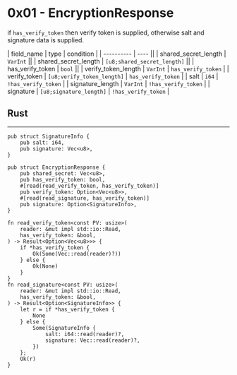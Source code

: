 # 0x01 - EncryptionResponse

if `has_verify_token` then verify token is supplied, otherwise salt and signature data is supplied.

| field_name | type | condition |
| ---------- | ---- ||
| shared_secret_length | `VarInt`                    ||
| shared_secret_length | `[u8;shared_secret_length]` ||
| has_verify_token     | `bool`                      ||
| verify_token_length  | `VarInt`                    | `has_verify_token`  |
| verify_token         | `[u8;verify_token_length]`  | `has_verify_token`  |
| salt                 | `i64`                       | `!has_verify_token` |
| signature_length     | `VarInt`                    | `!has_verify_token` |
| signature            | `[u8;signature_length]`     | `!has_verify_token` |



## Rust 
---------

```rust,noplayground
pub struct SignatureInfo {
    pub salt: i64,
    pub signature: Vec<u8>,
}

pub struct EncryptionResponse {
    pub shared_secret: Vec<u8>,
    pub has_verify_token: bool,
    #[read(read_verify_token, has_verify_token)]
    pub verify_token: Option<Vec<u8>>,
    #[read(read_signature, has_verify_token)]
    pub signature: Option<SignatureInfo>,
}

fn read_verify_token<const PV: usize>(
    reader: &mut impl std::io::Read,
    has_verify_token: &bool,
) -> Result<Option<Vec<u8>>> {
    if *has_verify_token {
        Ok(Some(Vec::read(reader)?))
    } else {
        Ok(None)
    }
}
fn read_signature<const PV: usize>(
    reader: &mut impl std::io::Read,
    has_verify_token: &bool,
) -> Result<Option<SignatureInfo>> {
    let r = if *has_verify_token {
        None
    } else {
        Some(SignatureInfo {
            salt: i64::read(reader)?,
            signature: Vec::read(reader)?,
        })
    };
    Ok(r)
}
```